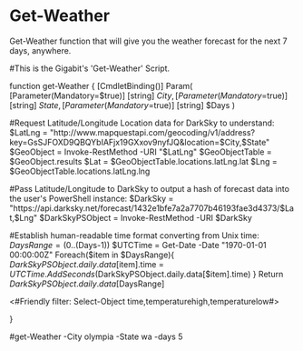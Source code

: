 # Get-Weather
Get-Weather function that will give you the weather forecast for the next 7 days, anywhere. 


#This is the Gigabit's 'Get-Weather' Script. 

function get-Weather {
                     [CmdletBinding()]
                      Param(
                            [Parameter(Mandatory=$true)]
                            [string] $City,
                            [Parameter(Mandatory=$true)]
                            [string] $State,
                            [Parameter(Mandatory=$true)]
                            [string] $Days
                            )
                  
#Request Latitude/Longitude Location data for DarkSky to understand:
$LatLng = "http://www.mapquestapi.com/geocoding/v1/address?key=GsSJFOXD9QBQYbIAFjx19GXxov9nyfJQ&location=$City,$State"
$GeoObject = Invoke-RestMethod -URI "$LatLng"
$GeoObjectTable = $GeoObject.results
$Lat = $GeoObjectTable.locations.latLng.lat
$Lng = $GeoObjectTable.locations.latLng.lng

#Pass Latitude/Longitude to DarkSky to output a hash of forecast data into the user's PowerShell instance:
$DarkSky = "https://api.darksky.net/forecast/1432e1bfe7a2a7707b46193fae3d4373/$Lat,$Lng"
$DarkSkyPSObject = Invoke-RestMethod -URI $DarkSky 

#Establish human-readable time format converting from Unix time:
$DaysRange = (0..($Days-1))
$UTCTime = Get-Date -Date "1970-01-01 00:00:00Z"
Foreach($item in $DaysRange){ 
    $DarkSkyPSObject.daily.data[$item].time = $UTCTime.AddSeconds($DarkSkyPSObject.daily.data[$item].time)
    }
Return $DarkSkyPSObject.daily.data[$DaysRange]

<#Friendly filter:
Select-Object time,temperaturehigh,temperaturelow#>



}

#get-Weather -City olympia -State wa -days 5
